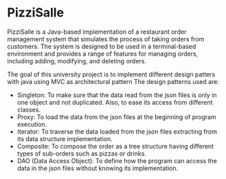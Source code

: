 # PizziSalle
PizziSalle is a Java-based implementation of a restaurant order management system that simulates the process of taking orders from customers. The system is designed to be used in a terminal-based environment and provides a range of features for managing orders, including adding, modifying, and deleting orders.

The goal of this university project is to implement different design patters with java using MVC as architectural pattern 
The design patterns used are:
* Singleton: To make sure that the data read from the json files is only in one object and not duplicated. Also, to ease its access from different classes.
* Proxy: To load the data from the json files at the beginning of program execution.
* Iterator: To traverse the data loaded from the json files extracting from its data structure implementation.
* Composite: To compose the order as a tree structure having different types of sub-orders such as pizzas or drinks.
* DAO (Data Access Object): To define how the program can access the data in the json files without knowing its implementation.

